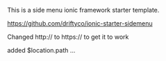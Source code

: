 This is a side menu ionic framework starter template.

https://github.com/driftyco/ionic-starter-sidemenu

 Changed http://  to  https://  to get it to work
 
added $location.path ...